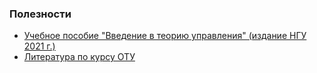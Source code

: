 
### Полезности
- [Учебное пособие "Введение в теорию управления" (издание НГУ 2021 г.)](https://e-lib.nsu.ru/dsweb/Get/Resource-6785/page0000.pdf/view)
- [Литература по курсу ОТУ](https://disk.yandex.ru/d/mTmC30h01DpplQ)
